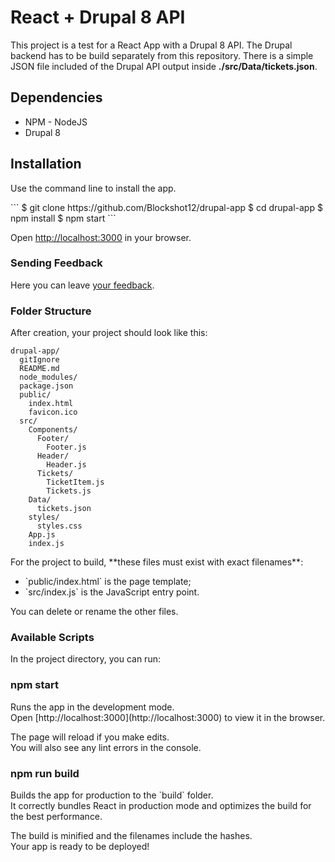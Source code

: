 <h1>React + Drupal 8 API</h1>

This project is a test for a React App with a Drupal 8 API. The Drupal backend has to be build separately from this repository. There is a simple JSON file included of the Drupal API output inside <b>./src/Data/tickets.json</b>.

<h2>Dependencies</h2>
<ul>
  <li>NPM - NodeJS</li>
  <li>Drupal 8</li>
</ul>

<h2>Installation</h2>
<p>Use the command line to install the app.</p>
```
$ git clone https://github.com/Blockshot12/drupal-app
$ cd drupal-app
$ npm install
$ npm start
```
<p>Open <a href="http://localhost:3000">http://localhost:3000</a> in your browser.</p>

<h3>Sending Feedback</h3>

<p>Here you can leave <a href="https://github.com/Blockshot12/drupal-app/issues">your feedback</a>.

<h3>Folder Structure</h3>

<p>After creation, your project should look like this:</p>

```
drupal-app/
  gitIgnore
  README.md
  node_modules/
  package.json
  public/
    index.html
    favicon.ico
  src/
    Components/
      Footer/
        Footer.js
      Header/
        Header.js
      Tickets/
        TicketItem.js
        Tickets.js
    Data/
      tickets.json
    styles/
      styles.css
    App.js
    index.js
```

<p>For the project to build, **these files must exist with exact filenames**:</p>
<ul>
  <li>`public/index.html` is the page template;</li>
  <li>`src/index.js` is the JavaScript entry point.</li>
</ul>
<p>You can delete or rename the other files.</p>

<h3>Available Scripts</h3>
<p>In the project directory, you can run:<p>

<h3>npm start</h3>

<p>Runs the app in the development mode.<br>
Open [http://localhost:3000](http://localhost:3000) to view it in the browser.</p>

<p>The page will reload if you make edits.<br>
You will also see any lint errors in the console.</p>

<h3>npm run build</h3>

<p>Builds the app for production to the `build` folder.<br>
It correctly bundles React in production mode and optimizes the build for the best performance.</p>

<p>The build is minified and the filenames include the hashes.<br>
Your app is ready to be deployed!</p>
